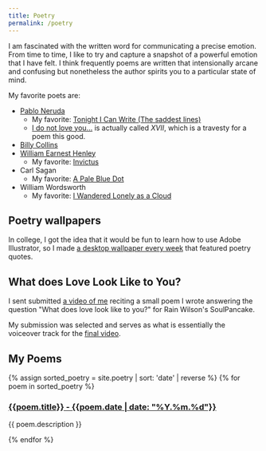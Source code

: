 ```yaml
--- 
title: Poetry
permalink: /poetry
--- 
```


I am fascinated with the written word for communicating a precise emotion. From time to time, 
I like to try and capture a snapshot of a powerful emotion that I have felt. I think frequently 
poems are written that intensionally arcane and confusing but nonetheless the author spirits you 
to a particular state of mind.

My favorite poets are: 

* [Pablo Neruda](https://www.poetryfoundation.org/poets/pablo-neruda)
    * My favorite: [Tonight I Can Write (The saddest lines)](https://allpoetry.com/Tonight-I-Can-Write-(The-Saddest-Lines))
    * [I do not love you...](https://hellopoetry.com/poem/9959/xvii-i-do-not-love-you/) is actually called *XVII*, which is a travesty for a poem this good. 
* [Billy Collins](https://www.youtube.com/watch?v=ddw1_3ZVjTE)
* [William Earnest Henley](https://www.poetryfoundation.org/poets/william-ernest-henley)
    * My favorite: [Invictus](https://www.poetryfoundation.org/poems/51642/invictus)
* Carl Sagan
    * My favorite: [A Pale Blue Dot](https://www.planetary.org/explore/space-topics/earth/pale-blue-dot.html)
* William Wordsworth
    * My favorite: [I Wandered Lonely as a Cloud](https://www.poetryfoundation.org/poems/45521/i-wandered-lonely-as-a-cloud)

## Poetry wallpapers 
In college, I got the idea that it would be fun to learn how to use Adobe Illustrator, so I made [a desktop wallpaper every week](https://www.behance.net/gallery/19454861/Wallpapers) 
that featured poetry quotes.

## What does Love Look Like to You? 
I sent submitted [a video of me](https://www.youtube.com/watch?v=9FL1r_oIhJU) reciting a small poem I wrote answering the question "What does love look like to you?" for Rain Wilson's SoulPancake. 

My submission was selected and serves as what is essentially the voiceover track for the [final video](https://www.youtube.com/watch?v=ZpR84MoyjnY).

## My Poems
{% assign sorted_poetry = site.poetry | sort: 'date' | reverse %}
{% for poem in sorted_poetry %}
<h3>
    <a href="{{ poem.url}}">
    {{poem.title}}
    - {{poem.date | date: "%Y.%m.%d"}}
    </a>
</h3>
<p>{{ poem.description }}</p>
{% endfor %}
